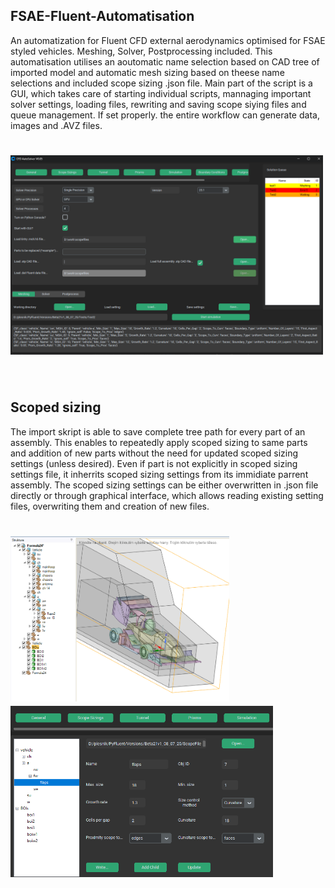 FSAE-Fluent-Automatisation
----------------------
An automatization for Fluent CFD external aerodynamics optimised for FSAE styled vehicles. Meshing, Solver, Postprocessing included.
This automatisation utilises an aoutomatic name selection based on CAD tree of imported model and automatic mesh sizing based on theese name selections and included scope sizing .json file. Main part of the script is a GUI, which takes care of starting individual scripts, mannaging important solver settings, loading files, rewriting and saving scope siying files and queue management. If set properly. the entire workflow can generate data, images and .AVZ files.

<h1 align="left">
<img src="/doc/source/Main_menu.png" width="500">
</h1><br>

Scoped sizing
----------------------

The import skript is able to save complete tree path for every part of an assembly. This enables to repeatedly apply scoped sizing to same parts and addition of new parts without the need for updated scoped sizing settings (unless desired). Even if part is not explicitly in scoped sizing settings file, it inherrits scoped sizing settings from its immidiate parrent assembly. The scoped sizing settings can be either overwritten in .json file directly or through graphical interface, which allows reading existing setting files, overwriting them and creation of new files.

<h1 align="left">
<img src="/doc/source/CAD_tree.png" width="350">


<img src="/doc/source/Scope_sizing.png" width="420">
</h1><br>
